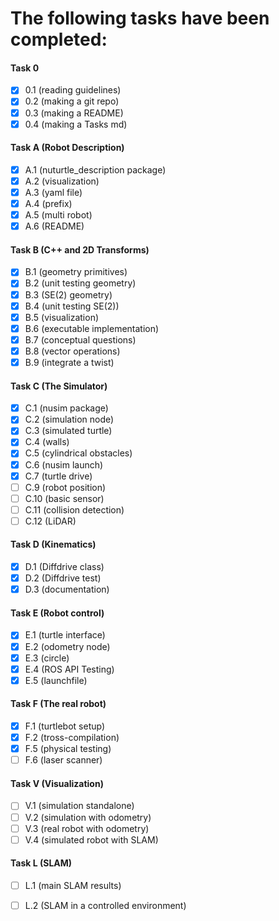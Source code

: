 # The following tasks have been completed: 

#### Task 0
- [x]   0.1 (reading guidelines)
- [x]   0.2 (making a git repo)
- [x]   0.3 (making a README)
- [x]   0.4 (making a Tasks md)

#### Task A (Robot Description)
- [x] A.1 (nuturtle_description package)
- [x] A.2 (visualization)
- [x] A.3 (yaml file) 
- [x] A.4 (prefix)
- [x] A.5 (multi robot) 
- [x] A.6 (README)

#### Task B (C++ and 2D Transforms) 
- [x] B.1 (geometry primitives)
- [x] B.2 (unit testing geometry)
- [x] B.3 (SE(2) geometry)
- [x] B.4 (unit testing SE(2)) 
- [x] B.5 (visualization)
- [x] B.6 (executable implementation)
- [x] B.7 (conceptual questions)
- [x] B.8 (vector operations) 
- [x] B.9 (integrate a twist) 

#### Task C (The Simulator) 
- [x] C.1 (nusim package)
- [x] C.2 (simulation node)
- [x] C.3 (simulated turtle)
- [x] C.4 (walls)
- [x] C.5 (cylindrical obstacles)
- [x] C.6 (nusim launch)
- [x] C.7 (turtle drive) 
- [ ] C.9 (robot position) 
- [ ] C.10 (basic sensor) 
- [ ] C.11 (collision detection) 
- [ ] C.12 (LiDAR) 

#### Task D (Kinematics) 
- [x] D.1 (Diffdrive class) 
- [x] D.2 (Diffdrive test) 
- [x] D.3 (documentation) 

#### Task E (Robot control) 
- [x] E.1 (turtle interface) 
- [x] E.2 (odometry node) 
- [x] E.3 (circle) 
- [x] E.4 (ROS API Testing) 
- [x] E.5 (launchfile) 

#### Task F (The real robot) 
- [x] F.1 (turtlebot setup) 
- [x] F.2 (tross-compilation)
- [x] F.5 (physical testing)
- [ ] F.6 (laser scanner)
  
#### Task V (Visualization)
- [ ] V.1 (simulation standalone)
- [ ] V.2 (simulation with odometry) 
- [ ] V.3 (real robot with odometry) 
- [ ] V.4 (simulated robot with SLAM) 

#### Task L (SLAM)
- [ ] L.1 (main SLAM results)
- [ ] L.2 (SLAM in a controlled environment) 
  
  

